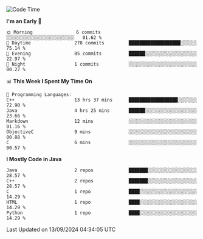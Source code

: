 <!--START_SECTION:waka-->
![Code Time](http://img.shields.io/badge/Code%20Time-18%20hrs%2042%20mins-blue)

**I'm an Early 🐤** 

```text
🌞 Morning                6 commits           ░░░░░░░░░░░░░░░░░░░░░░░░░   01.62 % 
🌆 Daytime                278 commits         ███████████████████░░░░░░   75.14 % 
🌃 Evening                85 commits          ██████░░░░░░░░░░░░░░░░░░░   22.97 % 
🌙 Night                  1 commits           ░░░░░░░░░░░░░░░░░░░░░░░░░   00.27 % 
```


📊 **This Week I Spent My Time On** 

```text
💬 Programming Languages: 
C++                      13 hrs 37 mins      ██████████████████░░░░░░░   72.90 % 
Java                     4 hrs 25 mins       ██████░░░░░░░░░░░░░░░░░░░   23.66 % 
Markdown                 12 mins             ░░░░░░░░░░░░░░░░░░░░░░░░░   01.16 % 
ObjectiveC               9 mins              ░░░░░░░░░░░░░░░░░░░░░░░░░   00.88 % 
C                        6 mins              ░░░░░░░░░░░░░░░░░░░░░░░░░   00.57 % 
```

**I Mostly Code in Java** 

```text
Java                     2 repos             ███████░░░░░░░░░░░░░░░░░░   28.57 % 
C++                      2 repos             ███████░░░░░░░░░░░░░░░░░░   28.57 % 
C                        1 repo              ████░░░░░░░░░░░░░░░░░░░░░   14.29 % 
HTML                     1 repo              ████░░░░░░░░░░░░░░░░░░░░░   14.29 % 
Python                   1 repo              ████░░░░░░░░░░░░░░░░░░░░░   14.29 % 
```




 Last Updated on 13/09/2024 04:34:05 UTC
<!--END_SECTION:waka-->

